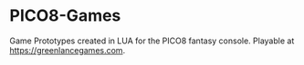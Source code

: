 # PICO8-Games

Game Prototypes created in LUA for the PICO8 fantasy console. Playable at https://greenlancegames.com.